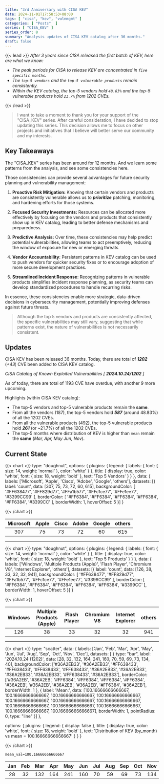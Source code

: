 ```yaml
---
title: "3rd Anniversary with CISA KEV"
date: 2024-11-01T17:58:53+08:00
tags: [ "cisa", "kev", "vulnmgmt" ]
categories: [ "Posts"  ]
series: [ "CISA_KEV" ]
series_order: 8
summary: "Analysis updates of CISA KEV catalog after 36 months."
draft: false
---
```

{{< lead >}}
*After 3 years since CISA released the first batch of KEV, here are what we know:*

 - *The peak periods for CISA to release KEV are concentrated in `five specific months`.*
 - *The `top-5 vendors` and the `top-5 vulnerable products` remain consistently.*
 - *Within the KEV catalog, the top-5 vendors hold `48.83%` and the top-5 vulnerable products hold `21.7%` from 1202 CVEs.*

{{< /lead >}}

> I want to take a moment to thank you for your support of the "CISA_KEV" series. 
> After careful consideration, I have decided to stop updating this series. 
> This decision allows me to focus on other projects and initiatives that I believe will better serve our community and my interests.

## Key Takeaways

The "CISA_KEV" series has been around for 12 months.
And we learn some patterns from the analysis, and see some consistencies here.

Those consistencies can provide several advantages for future security planning and vulnerability management:

 1. **Proactive Risk Mitigation:** Knowing that certain vendors and products are consistently vulnerable allows us to ***prioritize*** patching, monitoring, and hardening efforts for those systems.

 2. **Focused Security Investments:** Resources can be allocated more effectively by focusing on the vendors and products that consistently show up in KEV catalog, leading to better defense mechanisms and preparedness.

 3. **Predictive Analysis:** Over time, these consistencies may help predict potential vulnerabilities, allowing teams to act preemptively, reducing the window of exposure for new or emerging threats.

 4. **Vendor Accountability:** Persistent patterns in KEV catalog can be used to push vendors for quicker security fixes or to encourage adoption of more secure development practices.

 5. **Streamlined Incident Response:** Recognizing patterns in vulnerable products simplifies incident response planning, as security teams can develop standardized procedures to handle recurring risks.

In essence, these consistencies enable more strategic, data-driven decisions in cybersecurity management, potentially improving defenses against future threats.
 
> Although the top 5 vendors and products are consistently affected, the specific vulnerabilities may still vary, suggesting that while patterns exist, the nature of vulnerabilities is not necessarily consistent.

## Updates

CISA KEV has been released 36 months.
Today, there are total of ***1202*** (*+43*) CVE been added to CISA KEV catalog.

*CISA Catalog of Known Exploited Vulnerabilities [ ***2024.10.24/1202*** ]*

As of today, there are total of 1193 CVE have overdue, with another 9 more upcoming.  

Highlights (within CISA KEV catalog):
 - The top-5 vendors and top-5 vulnerable products remain the **same**.
 - From all the vendors (187), the top-5 vendors hold ***587*** (around 48.83%) of all the 1202 CVEs.
 - From all the vulnerable products (492), the top-5 vulnerable products hold ***261*** (or ~21.7%) of all the 1202 CVEs.
 - The top-5 months where distribution of KEV is higher than `mean` remain the **same** (*Mar, Apr, May Jun, Nov*).

## Current State

  {{< chart >}}
  type: "doughnut",
  options: {
    plugins: {
        legend: { labels: { font: { size: 14, weight: 'normal' }, color: 'white' } },
        title: { display: true, color: 'white', font: { size: 18, weight: 'bold' }, text: 'Top 5 Vendors' }
    }
  },
  data: {
    labels: ['Microsoft', 'Apple', 'Cisco', 'Adobe', 'Google', 'others'],
    datasets: [{
        label: 'count',
        data: [307, 75, 73, 72, 60, 615],
        backgroundColor: [ '#FF638477', '#FF829d77', '#FFa1b577', '#FFc1ce77', '#FFe1ee77', '#3399CC99' ],
        borderColor: [ '#FF6384', '#FF6384', '#FF6384', '#FF6384', '#FF6384', '#3399CC' ],
        borderWidth: 1,
        hoverOffset: 5
    }]
  }

  {{< /chart >}}


|Microsoft|Apple|Cisco|Adobe|Google|others|
| :-: | :-: | :-: | :-: | :-: | :-: |
|307|75|73|72|60|615|

---


  {{< chart >}}
  type: "doughnut",
  options: {
    plugins: {
        legend: { labels: { font: { size: 14, weight: 'normal' }, color: 'white' } },
        title: { display: true, color: 'white', font: { size: 18, weight: 'bold' }, text: 'Top 5 Products' }
    }
  },
  data: {
    labels: ['Windows', 'Multiple Products (Apple)', 'Flash Player', 'Chromium V8', 'Internet Explorer', 'others'],
    datasets: [{
        label: 'count',
        data: [126, 38, 33, 32, 32, 941],
        backgroundColor: [ '#FF638477', '#FF829d77', '#FFa1b577', '#FFc1ce77', '#FFe1ee77', '#3399CC99' ],
        borderColor: [ '#FF6384', '#FF6384', '#FF6384', '#FF6384', '#FF6384', '#3399CC' ],
        borderWidth: 1,
        hoverOffset: 5
    }]
  }

  {{< /chart >}}


|Windows|Multiple Products (Apple)|Flash Player|Chromium V8|Internet Explorer|others|
| :-: | :-: | :-: | :-: | :-: | :-: |
|126|38|33|32|32|941|

---


  {{< chart >}}
  type: "scatter",
  data: {
    labels: ['Jan', 'Feb', 'Mar', 'Apr', 'May', 'Jun', 'Jul', 'Aug', 'Sep', 'Oct', 'Nov', 'Dec'],
    datasets: [ {
      type: "bar",
      label: '2024.10.24 (1202)',
      data: [28, 32, 132, 164, 241, 160, 70, 59, 69, 73, 134, 40],
      backgroundColor: ['#36A2EB33', '#36A2EB33', '#FF638433', '#FF638433', '#FF638433', '#FF638433', '#36A2EB33', '#36A2EB33', '#36A2EB33', '#36A2EB33',
'#FF638433', '#36A2EB33'],
      borderColor: ['#36A2EB', '#36A2EB', '#FF6384', '#FF6384', '#FF6384', '#FF6384', '#36A2EB', '#36A2EB', '#36A2EB', '#36A2EB', '#FF6384', '#36A2EB'],
      borderWidth: 1
  }, {
      label: 'Mean:',
      data: [100.16666666666667, 100.16666666666667, 100.16666666666667, 100.16666666666667, 100.16666666666667, 100.16666666666667, 100.16666666666667,
100.16666666666667, 100.16666666666667, 100.16666666666667, 100.16666666666667, 100.16666666666667],
      borderWidth: 1,
      pointRadius: 0,
      type: "line"
    }]
  },

  options: {
    plugins: {
      legend: { display: false },
      title: { display: true, color: 'white', font: { size: 18, weight: 'bold' }, text: 'Distribution of KEV (by_month) vs mean = 100.16666666666667' }
    }
  }

  {{< /chart >}}


`mean_val=100.16666666666667`

|Jan|Feb|Mar|Apr|May|Jun|Jul|Aug|Sep|Oct|Nov|Dec|
| :-: | :-: | :-: | :-: | :-: | :-: | :-: | :-: | :-: | :-: | :-: | :-: |
|28|32|132|164|241|160|70|59|69|73|134|40|


